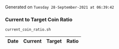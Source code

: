 Generated on `Tuesday 28-September-2021 at 06:39:42`

### Current to Target Coin Ratio
`current_coin_ratio.sh`

Date|Current|Target|Ratio
---|---|---|---
